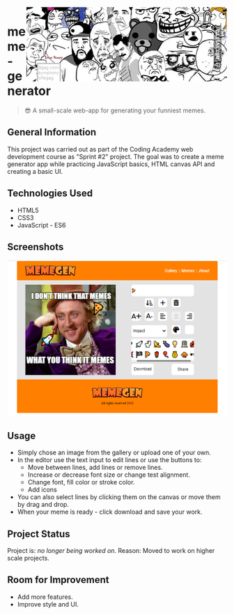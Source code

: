 <img src="./assets/for-readme/meme-banner.jpg" align="right">

# meme-generator
> 😎 A small-scale web-app for generating your funniest memes.


## General Information
This project was carried out as part of the Coding Academy web development course as "Sprint #2" project. The goal was to create a meme generator app while practicing JavaScript basics, HTML canvas API and creating a basic UI. 


## Technologies Used
- HTML5
- CSS3
- JavaScript - ES6


## Screenshots
![Example screenshot](./assets/for-readme/screen-shot.png)


## Usage
- Simply chose an image from the gallery or upload one of your own. 
- In the editor use the text input to edit lines or use the buttons to: 
  - Move between lines, add lines or remove lines. 
  - Increase or decrease font size or change test alignment. 
  - Change font, fill color or stroke color.
  - Add icons
- You can also select lines by clicking them on the canvas or move them by drag and drop.
- When your meme is ready - click download and save your work.


## Project Status
Project is: _no longer being worked on_. 
Reason: Moved to work on higher scale projects.


## Room for Improvement
- Add more features.
- Improve style and UI.
